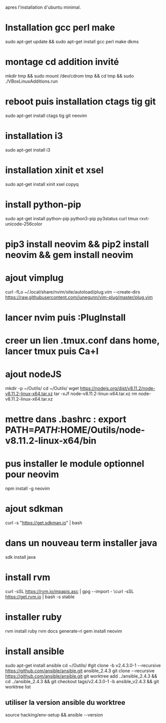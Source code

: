 apres l'installation d'ubuntu minimal.

# Installation gcc perl make
sudo apt-get update && sudo apt-get install gcc perl make dkms

# montage cd addition invité
mkdir tmp && sudo mount /dev/cdrom tmp && cd tmp && sudo ./VBoxLinuxAdditions.run

# reboot puis installation ctags tig git
sudo apt-get install ctags tig git neovim

# installation i3
sudo apt-get install i3

# installation xinit et xsel
sudo apt-get install xinit xsel copyq

# install python-pip
sudo apt-get install python-pip python3-pip py3status curl tmux rxvt-unicode-256color

# pip3 install neovim && pip2 install neovim && gem install neovim 

# ajout vimplug
curl -fLo ~/.local/share/nvim/site/autoload/plug.vim --create-dirs \
    https://raw.githubusercontent.com/junegunn/vim-plug/master/plug.vim
	
# lancer nvim puis :PlugInstall

# creer un lien .tmux.conf dans home, lancer tmux puis Ca+I


# ajout nodeJS
mkdir -p ~/Outils/
cd ~/Outils/
wget https://nodejs.org/dist/v8.11.2/node-v8.11.2-linux-x64.tar.xz
tar -xJf node-v8.11.2-linux-x64.tar.xz
rm node-v8.11.2-linux-x64.tar.xz
# mettre dans .bashrc : export PATH=$PATH:$HOME/Outils/node-v8.11.2-linux-x64/bin
# pus installer le module optionnel pour neovim
npm install -g neovim

# ajout sdkman
curl -s "https://get.sdkman.io" | bash

# dans un nouveau term installer java
sdk install java
 
# install rvm
curl -sSL https://rvm.io/mpapis.asc | gpg --import -
\curl -sSL https://get.rvm.io | bash -s stable

# installer ruby 
rvm install ruby
rvm docs generate-ri
gem install neovim

# install ansible
sudo apt-get install ansible
cd ~/Outils/
#git clone -b v2.4.3.0-1 --recursive https://github.com/ansible/ansible.git ansible_2.4.3
git clone --recursive https://github.com/ansible/ansible.git
git worktree add ../ansible_2.4.3 && cd ../ansible_2.4.3 && git checkout tags/v2.4.3.0-1 -b ansible_v2.4.3 && git worktree list

## utiliser la version ansible du worktree
source hacking/env-setup && ansible --version
